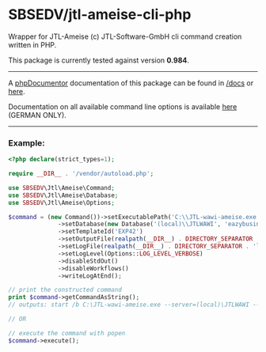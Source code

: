 # SBSEDV/jtl-ameise-cli-php

Wrapper for JTL-Ameise (c) JTL-Software-GmbH cli command creation written in PHP.

This package is currently tested against version **0.984**.

___

A [phpDocumentor](https://www.phpdoc.org/) documentation of this package can be found in [/docs](./docs) or [here](https://danielburger1337.github.io/jtl-ameise-cli-php/).

Documentation on all available command line options is available [here](https://guide.jtl-software.de/jtl-wawi/jtl-ameise/cmd-line-version/) (GERMAN ONLY).

___

### Example:


```php
<?php declare(strict_types=1);

require __DIR__ . '/vendor/autoload.php';

use SBSEDV\Jtl\Ameise\Command;
use SBSEDV\Jtl\Ameise\Database;
use SBSEDV\Jtl\Ameise\Options;

$command = (new Command())->setExecutablePath('C:\\JTL-wawi-ameise.exe')
              ->setDatabase(new Database('(local)\\JTLWAWI', 'eazybusiness', 'sa', 's35r3t'))
              ->setTemplateId('EXP42')
              ->setOutputFile(realpath(__DIR__) . DIRECTORY_SEPARATOR . 'test.csv')
              ->setLogFile(realpath(__DIR__) . DIRECTORY_SEPARATOR . 'log.text')
              ->setLogLevel(Options::LOG_LEVEL_VERBOSE)
              ->disableStdOut()
              ->disableWorkflows()
              ->writeLogAtEnd();

// print the constructed command
print $command->getCommandAsString();
// outputs: start /b C:\JTL-wawi-ameise.exe --server=(local)\JTLWAWI --database=eazybusiness --dbuser=sa --dbpass=s35r3t --templateid=EXP42 --outputfile=C:\YOUR_FOLDER\test.csv --log=C:\YOUR_FOLDER\log.text --loglevel=1 --nostdout --no_workflows --writeLogAtEnd

// OR

// execute the command with popen
$command->execute();
```
